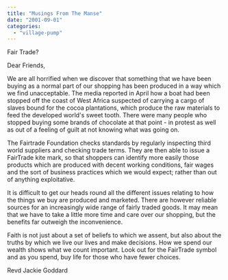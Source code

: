 ```yaml
---
title: "Musings From The Manse"
date: "2001-09-01"
categories: 
  - "village-pump"
---
```


Fair Trade?

Dear Friends,

We are all horrified when we discover that something that we have been buying as a normal part of our shopping has been produced in a way which we find unacceptable. The media reported in April how a boat had been stopped off the coast of West Africa suspected of carrying a cargo of slaves bound for the cocoa plantations, which produce the raw materials to feed the developed world's sweet tooth. There were many people who stopped buying some brands of chocolate at that point - in protest as well as out of a feeling of guilt at not knowing what was going on.

The Fairtrade Foundation checks standards by regularly inspecting third world suppliers and checking trade terms. They are then able to issue a FairTrade kite mark, so that shoppers can identify more easily those products which are produced with decent working conditions, fair wages and the sort of business practices which we would expect; rather than out of anything exploitative.

It is difficult to get our heads round all the different issues relating to how the things we buy are produced and marketed. There are however reliable sources for an increasingly wide range of fairly traded goods. It may mean that we have to take a little more time and care over our shopping, but the benefits far outweigh the inconvenience.

Faith is not just about a set of beliefs to which we assent, but also about the truths by which we live our lives and make decisions. How we spend our wealth shows what we count important. Look out for the FairTrade symbol and as you spend, buy life for those who have fewer choices.

Revd Jackie Goddard
